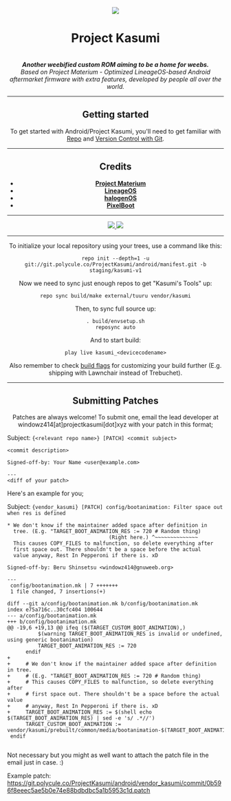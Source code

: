 <div align="center">
<img src="https://dl.ayokaacr.net/5:/Not%20ROM/KasumiBanner.png" />
<h1>Project Kasumi</h1>
</br>
<strong><i> Another weebified custom ROM aiming to be a home for weebs. </i></strong>
</br>
<i> Based on Project Materium - Optimized LineageOS-based Android aftermarket firmware with extra features, developed by people all over the world. </i>
</br>

-----

Getting started
---------------
To get started with Android/Project Kasumi, you'll need to get
familiar with [Repo](https://source.android.com/source/using-repo.html) and [Version Control with Git](https://source.android.com/source/version-control.html).

-----

Credits
-------
- [**Project Materium**](https://github.com/ProjectMaterium)
- [**LineageOS**](https://github.com/LineageOS)
- [**halogenOS**](https://github.com/halogenOS)
- [**PixelBoot**](https://github.com/PixelBoot)
*********
<a href="https://twitter.com/ProjectKasumi_">
<img src="https://img.shields.io/badge/Twitter-blue?style=for-the-badge">
</a>
<a href="https://t.me/ProjectKasumi">
<img src="https://img.shields.io/badge/Telegram-Channel-green?style=for-the-badge">
</a>

-----

To initialize your local repository using your trees, use a command like this:  
```
repo init --depth=1 -u git://git.polycule.co/ProjectKasumi/android/manifest.git -b staging/kasumi-v1
```
Now we need to sync just enough repos to get "Kasumi's Tools" up:
```
repo sync build/make external/tuuru vendor/kasumi
```
Then, to sync full source up:
```
. build/envsetup.sh
reposync auto
```
And to start build:
```
play live kasumi_<devicecodename>
```

Also remember to check [build flags](https://git.polycule.co/ProjectKasumi/android/build_flags) for customizing your build further (E.g. shipping with Lawnchair instead of Trebuchet).

-----

Submitting Patches
------------------

Patches are always welcome! To submit one, email the lead developer
at windowz414[at]projectkasumi[dot]xyz with your patch in this format;

</div>

Subject: `{<relevant repo name>} [PATCH] <commit subject>`

```
<commit description>

Signed-off-by: Your Name <user@example.com>

---
<diff of your patch>
```

Here's an example for you;

Subject: `{vendor_kasumi} [PATCH] config/bootanimation: Filter space out when res is defined`

```
* We don't know if the maintainer added space after definition in
  tree. (E.g. "TARGET_BOOT_ANIMATION_RES := 720 # Random thing)
                                 (Right here.) ^~~~~~~~~~~~~~~
  This causes COPY_FILES to malfunction, so delete everything after
  first space out. There shouldn't be a space before the actual
  value anyway, Rest In Pepperoni if there is. xD

Signed-off-by: Beru Shinsetsu <windowz414@gnuweeb.org>

---
 config/bootanimation.mk | 7 +++++++
 1 file changed, 7 insertions(+)

diff --git a/config/bootanimation.mk b/config/bootanimation.mk
index e75a716c..30cfc404 100644
--- a/config/bootanimation.mk
+++ b/config/bootanimation.mk
@@ -19,6 +19,13 @@ ifeq ($(TARGET_CUSTOM_BOOT_ANIMATION),)
          $(warning TARGET_BOOT_ANIMATION_RES is invalid or undefined, using generic bootanimation)
          TARGET_BOOT_ANIMATION_RES := 720
      endif
+
+     # We don't know if the maintainer added space after definition in tree.
+     # (E.g. "TARGET_BOOT_ANIMATION_RES := 720 # Random thing)
+     # This causes COPY_FILES to malfunction, so delete everything after
+     # first space out. There shouldn't be a space before the actual value
+     # anyway, Rest In Pepperoni if there is. xD
+     TARGET_BOOT_ANIMATION_RES := $(shell echo $(TARGET_BOOT_ANIMATION_RES) | sed -e 's/ .*//')
      TARGET_CUSTOM_BOOT_ANIMATION := vendor/kasumi/prebuilt/common/media/bootanimation-$(TARGET_BOOT_ANIMATION_RES).zip
 endif
 
```

Not necessary but you might as well want to attach the patch file in
the email just in case. :)

Example patch: https://git.polycule.co/ProjectKasumi/android/vendor_kasumi/commit/0b596f8eeec5ae5b0e74e88bdbdbc5a1b5953c1d.patch
